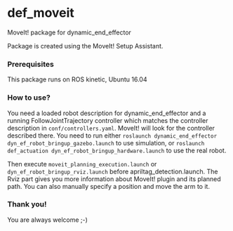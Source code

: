 # def_moveit
MoveIt! package for dynamic_end_effector

Package is created using the MoveIt! Setup Assistant. 

### Prerequisites

This package runs on ROS kinetic, Ubuntu 16.04

### How to use?

You need a loaded robot description for dynamic_end_effector and a running FollowJointTrajectory controller which matches
the controller description in ```conf/controllers.yaml```. MoveIt! will look for the controller described there.
You need to run either ```roslaunch dynamic_end_effector dyn_ef_robot_bringup_gazebo.launch``` to use simulation, or ```roslaunch def_actuation dyn_ef_robot_bringup_hardware.launch```
to use the real robot.

Then execute ```moveit_planning_execution.launch``` or ```dyn_ef_robot_bringup_rviz.launch``` before apriltag_detection.launch.
The Rviz part gives you more information about MoveIt! plugin and its planned path. You can also manually specify a position and
move the arm to it.

### Thank you!

You are always welcome ;-)

